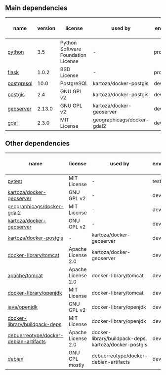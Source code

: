 
## Main dependencies

| name | version | license | used by | env | bin or src | note |
| --- | --- | --- | --- | --- | --- | --- |
| [python](http://www.gdal.org/) | 3.5 | Python Software Foundation License | - | prod | bin | |
| [flask](http://flask.pocoo.org/) | 1.0.2 | BSD License | - | prod | bin | |
| [postgresql](https://www.postgresql.org/) | 10.0 | PostgreSQL | kartoza/docker-postgis | dev | bin | |
| [postgis](https://postgis.net/) | 2.4 | GNU GPL v2 | kartoza/docker-postgis | dev | bin | |
| [geoserver](https://github.com/geoserver/geoserver) | 2.13.0 | GNU GPL v2 | kartoza/docker-geoserver | dev | bin | |
| [gdal](http://www.gdal.org/) | 2.3.0 | MIT License | geographicags/docker-gdal2 | dev | bin | |

## Other dependencies

| name | license | used by | env | bin or src | note |
| --- | --- | --- | --- | --- | --- |
| [pytest](https://pytest.org/) | MIT License | - | test | bin | requirements.txt |
| [kartoza/docker-geoserver](https://github.com/kartoza/docker-geoserver) | GNU GPL v2 | - | dev | src | docker-compose.yml |
| [geographicags/docker-gdal2](https://github.com/GeographicaGS/Docker-GDAL2) | MIT License | - | dev | bin | used as docker image |
| [kartoza/docker-geoserver](https://github.com/kartoza/docker-geoserver) | GNU GPL v2 | - | dev | bin | used as docker image |
| [kartoza/docker-postgis](https://github.com/kartoza/docker-postgis) | - | kartoza/docker-geoserver | dev | bin | used as docker image |
| [docker-library/tomcat](https://github.com/docker-library/tomcat) | Apache License 2.0 | kartoza/docker-geoserver | dev | bin | used as docker image |
| [apache/tomcat](http://tomcat.apache.org/) | Apache License 2.0 | docker-library/tomcat | dev | bin | |
| [docker-library/openjdk](https://github.com/docker-library/openjdk) | MIT License | docker-library/tomcat | dev | bin | used as docker image |
| [java/openjdk](http://openjdk.java.net/) | GNU GPL v2 | docker-library/openjdk | dev | bin | |
| [docker-library/buildpack-deps](https://github.com/docker-library/buildpack-deps) | MIT License | docker-library/openjdk | dev | bin | used as docker image |
| [debuerreotype/docker-debian-artifacts](https://github.com/debuerreotype/docker-debian-artifacts) | Apache License 2.0 | docker-library/buildpack-deps, kartoza/docker-postgis | dev | bin | used as docker image |
| [debian](https://www.debian.org/) | GNU GPL mostly | debuerreotype/docker-debian-artifacts | dev | bin | |
